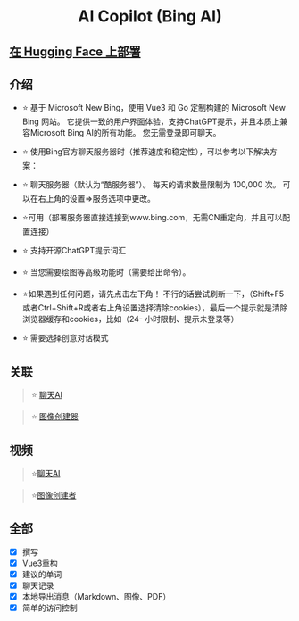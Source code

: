 <h1 align="center">AI Copilot (Bing AI)</h1>

## [在 Hugging Face 上部署](https://huggingface.co/login?next=%2Fspaces%2Fngoctuanai%2Fgpt4%3Fduplicate%3Dtrue)

## 介绍
- ⭐ 基于 Microsoft New Bing，使用 Vue3 和 Go 定制构建的 Microsoft New Bing 网站。 它提供一致的用户界面体验，支持ChatGPT提示，并且本质上兼容Microsoft Bing AI的所有功能。 您无需登录即可聊天。

- ⭐ 使用Bing官方聊天服务器时（推荐速度和稳定性），可以参考以下解决方案：

- ⭐ 聊天服务器（默认为“酷服务器”）。 每天的请求数量限制为 100,000 次。 可以在右上角的设置=>服务选项中更改。

- ⭐可用（部署服务器直接连接到www.bing.com，无需CN重定向，并且可以配置连接）

- ⭐ 支持开源ChatGPT提示词汇

- ⭐ 当您需要绘图等高级功能时（需要给出命令）。

- ⭐如果遇到任何问题，请先点击左下角！ 不行的话尝试刷新一下，（Shift+F5或者Ctrl+Shift+R或者右上角设置选择清除cookies），最后一个提示就是清除浏览器缓存和cookies，比如（24- 小时限制、提示未登录等）

- ⭐ 需要选择创意对话模式

## 关联

>⭐ [聊天AI](https://ngoctuanai-gpt4.hf.space)

>⭐ [图像创建器](https://ngoctuanai-gpt4.hf.space/create)

## 视频

>⭐[聊天AI](https://onedrive.live.com/embed?resid=750758803F9E18F7%21169&authkey=!AGg5_c6ntyVBk0s)

>⭐[图像创建者](https://onedrive.live.com/embed?resid=750758803F9E18F7%21170&authkey=!AA6KYWKRIIZ2_Ug)

## 全部
- [x] 撰写
- [x] Vue3重构
- [x] 建议的单词
- [x] 聊天记录
- [x] 本地导出消息（Markdown、图像、PDF）
- [x] 简单的访问控制

